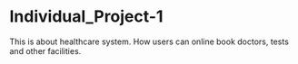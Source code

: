 # Individual_Project-1
This is about healthcare system. How users can online book doctors, tests and other facilities.
